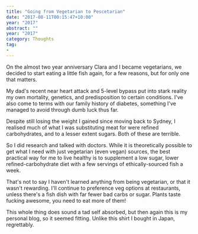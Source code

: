 ```yaml
---
title: "Going from Vegetarian to Pescetarian"
date: "2017-08-11T00:15:47+10:00"
year: "2017"
abstract: ""
year: "2017"
category: Thoughts
tag:
- 
---
```

On the almost two year anniversary Clara and I became vegetarians, we decided to start eating a little fish again, for a few reasons, but for only one that matters.

My dad's recent near heart attack and 5-level bypass put into stark reality my own mortality, genetics, and predisposition to certain conditions. I've also come to terms with our family history of diabetes, something I've managed to avoid through dumb luck thus far. 

Despite still losing the weight I gained since moving back to Sydney, I realised much of what I was substituting meat for were refined carbohydrates, and to a lesser extent sugars. Both of these are terrible.

So I did research and talked with doctors. While it is theoretically possible to get what I need with just vegetarian (even vegan) sources, the best practical way for me to live healthy is to supplement a low sugar, lower refined-carbohydrate diet with a few servings of ethically-sourced fish a week.

That's not to say I haven't learned anything from being vegetarian, or that it wasn't rewarding. I'll continue to preference veg options at restaurants, unless there's a fish dish with far fewer bad carbs or sugar. Plants taste fucking awesome, you need to eat more of them!

This whole thing does sound a tad self absorbed, but then again this is my personal blog, so it seemed fitting. Unlike this shirt I bought in Japan, regrettably.
